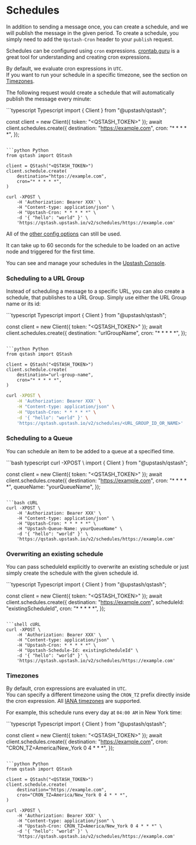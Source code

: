 # Schedules

In addition to sending a message once, you can create a schedule, and we will
publish the message in the given period. To create a schedule, you simply need
to add the `Upstash-Cron` header to your `publish` request.

Schedules can be configured using `cron` expressions.
[crontab.guru](https://crontab.guru/) is a great tool for understanding and
creating cron expressions.

By default, we evaluate cron expressions in `UTC`.\
If you want to run your schedule in a specific timezone, see the section on
[Timezones](#timezones).

The following request would create a schedule that will automatically publish
the message every minute:

<CodeGroup>
  ```typescript Typescript
  import { Client } from "@upstash/qstash";

  const client = new Client({ token: "<QSTASH_TOKEN>" });
  await client.schedules.create({
    destination: "https://example.com",
    cron: "* * * * *",
  });
  ```

  ```python Python
  from qstash import QStash

  client = QStash("<QSTASH_TOKEN>")
  client.schedule.create(
      destination="https://example.com",
      cron="* * * * *",
  )
  ```

  ```shell cURL
  curl -XPOST \
      -H 'Authorization: Bearer XXX' \
      -H "Content-type: application/json" \
      -H "Upstash-Cron: * * * * *" \
      -d '{ "hello": "world" }' \
      'https://qstash.upstash.io/v2/schedules/https://example.com'
  ```
</CodeGroup>

All of the [other config options](/qstash/howto/publishing#optional-parameters-and-configuration)
can still be used.

<Info>
  It can take up to 60 seconds for the schedule to be loaded on an active node and
  triggered for the first time.
</Info>

You can see and manage your schedules in the
[Upstash Console](https://console.upstash.com/qstash).

### Scheduling to a URL Group

Instead of scheduling a message to a specific URL, you can also create a
schedule, that publishes to a URL Group. Simply use either the URL Group name or its id:

<CodeGroup>
  ```typescript Typescript
  import { Client } from "@upstash/qstash";

  const client = new Client({ token: "<QSTASH_TOKEN>" });
  await client.schedules.create({
    destination: "urlGroupName",
    cron: "* * * * *",
  });
  ```

  ```python Python
  from qstash import QStash

  client = QStash("<QSTASH_TOKEN>")
  client.schedule.create(
      destination="url-group-name",
      cron="* * * * *",
  )
  ```

  ```bash cURL
  curl -XPOST \
      -H 'Authorization: Bearer XXX' \
      -H "Content-type: application/json" \
      -H "Upstash-Cron: * * * * *" \
      -d '{ "hello": "world" }' \
      'https://qstash.upstash.io/v2/schedules/<URL_GROUP_ID_OR_NAME>'
  ```
</CodeGroup>

### Scheduling to a Queue

You can schedule an item to be added to a queue at a specified time.

<CodeGroup>
  ```bash typescript
  curl -XPOST \
  import { Client } from "@upstash/qstash";

  const client = new Client({ token: "<QSTASH_TOKEN>" });
  await client.schedules.create({
    destination: "https://example.com",
    cron: "* * * * *",
    queueName: "yourQueueName",
  });
  ```

  ```bash cURL
  curl -XPOST \
      -H 'Authorization: Bearer XXX' \
      -H "Content-type: application/json" \
      -H "Upstash-Cron: * * * * *" \
      -H "Upstash-Queue-Name: yourQueueName" \
      -d '{ "hello": "world" }' \
      'https://qstash.upstash.io/v2/schedules/https://example.com'
  ```
</CodeGroup>

### Overwriting an existing schedule

You can pass scheduleId explicitly to overwrite an existing schedule or just simply create the schedule
with the given schedule id.

<CodeGroup>
  ```typescript Typescript
  import { Client } from "@upstash/qstash";

  const client = new Client({ token: "<QSTASH_TOKEN>" });
  await client.schedules.create({
    destination: "https://example.com",
    scheduleId: "existingScheduleId",
    cron: "* * * * *",
  });
  ```

  ```shell cURL
  curl -XPOST \
      -H 'Authorization: Bearer XXX' \
      -H "Content-type: application/json" \
      -H "Upstash-Cron: * * * * *" \
      -H "Upstash-Schedule-Id: existingScheduleId" \
      -d '{ "hello": "world" }' \
      'https://qstash.upstash.io/v2/schedules/https://example.com'
  ```
</CodeGroup>

### Timezones

By default, cron expressions are evaluated in `UTC`.\
You can specify a different timezone using the `CRON_TZ` prefix directly inside
the cron expression.  All [IANA timezones](https://en.wikipedia.org/wiki/List_of_tz_database_time_zones)
are supported.

For example, this schedule runs every day at `04:00 AM` in New York time:

<CodeGroup>
  ```typescript Typescript
  import { Client } from "@upstash/qstash";

  const client = new Client({ token: "<QSTASH_TOKEN>" });
  await client.schedules.create({
    destination: "https://example.com",
    cron: "CRON_TZ=America/New_York 0 4 * * *",
  });
  ```

  ```python Python
  from qstash import QStash

  client = QStash("<QSTASH_TOKEN>")
  client.schedule.create(
      destination="https://example.com",
      cron="CRON_TZ=America/New_York 0 4 * * *",
  )
  ```

  ```shell cURL
  curl -XPOST \
      -H 'Authorization: Bearer XXX' \
      -H "Content-type: application/json" \
      -H "Upstash-Cron: CRON_TZ=America/New_York 0 4 * * *" \
      -d '{ "hello": "world" }' \
      'https://qstash.upstash.io/v2/schedules/https://example.com'
  ```
</CodeGroup>